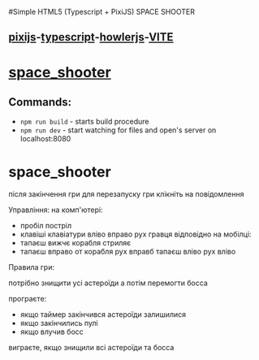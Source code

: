 #Simple HTML5 (Typescript + PixiJS) SPACE SHOOTER

## [pixijs](https://pixijs.com/)-[typescript](https://www.typescriptlang.org/)-[howlerjs](https://howlerjs.com/)-[VITE](https://vitejs.dev/)

# [space_shooter](https://space-shooter-netgame.vercel.app/)

## Commands:

-   `npm run build` - starts build procedure
-   `npm run dev` - start watching for files and open's server on localhost:8080


# space_shooter

після закінчення гри для перезапуску гри клікніть на повідомлення

Управління:
  на комп'ютері:
- пробіл постріл
- клавіші клавіатури вліво вправо рух гравця відповідно
  на мобілці:
- тапаєш вижчє корабля стриляє
- тапаєш вправо от корабля рух вправб тапаєш вліво рух вліво

Правила гри:

потрібно знищити усі астероїди а потім перемогти босса


програєте:

- якщо таймер закінчився астероїди залишилися
- якщо закінчились пулі
- якщо влучив босс

виграєте, якщо знищили всі астероїди та босса
